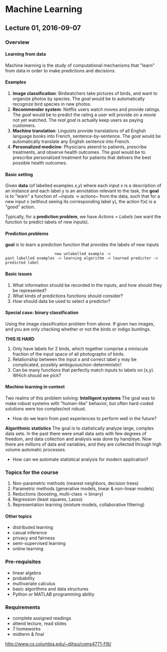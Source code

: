 # Machine Learning

## Lecture 01, 2016-09-07
### Overview
#### Learning from data
Machine learning is the study of computational mechanisms that "learn" from data in order to make predictions and decisions.
#### Examples
1. **Image classification**: Birdwatchers take pictures of birds, and want to organize photos by species. The _goal_ would be to automatically recognize bird species in new photos.
2. **Recommender system**: Netflix users watch moves and provide ratings. The _goal_ would be to predict the rating a user will provide on a movie not yet watched. The _real goal_ is actually keep users as paying customers.
3. **Machine translation**: Linguists provide translations of all English language books into French, sentence-by-sentence. The _goal_ would be automatically translate any English sentence into French.
4. **Personalized medicine**: Physicians ateend to patients, prescribe treatments, and observe health outcomes. The _goal_ would be to prescribe personalized treatment for patients that delivers the best possible health outcomes.

#### Basic setting
Given **data** (of labelled examples _x,y_) where each input x is a description of an instance and each label y is an annotation relevant to the task, the **goal** is to "learn" a function of ~inputs -> actions~ from the data, such that for a new input x (without seeing its corresponding label y), the action f(x) is a "good" action.

Typically, for a **prediction problem**, we have _Actions = Labels_ (we want the function to predict labels of new inputs).

#### Prediction problems
**goal** is to learn a prediction function that provides the labels of new inputs

	                      new unlabelled example ->
	past labelled examples -> learning algorithm -> learned predictor -> predicted label

#### Basic issues
1. What information should be recorded in the inputs, and how should they be represented?
2. What kinds of predictions functions should consider?
3. How should data be used to select a predictor?

#### Special case: binary classification
Using the image classification problem from above. If given two images, and you are only checking whether or not the birds or indigo buntings.

**THIS IS HARD**
1. Only have labels for 2 birds, which together comprise a miniscule fraction of the input space of all photographs of birds.
2. Relationship between the input x and correct label y may be complicated, possibly ambiguous/non-deterministic!
3. Can be many functions that perfectly match inputs to labels on (x,y). WHich should we pick?

#### Machine learning in context
Two realms of this problem solving:
**Intelligent systems**
The goal was to make robust systems with "human-like" behavior, but often hard-coded solutions were too complex/not robust.
- How do we learn from past experiences to perform well in the future?

**Algorithmic statistics**
The goal is to statistically analyze large, complex data sets. In the past there were small data sets with few degrees of freedom, and data collection and analysis was done by hand/eye. Now there are millions of data and variables, and they are collected through high volume automatic processes.
- How can we automate statistical analysis for modern application?

### Topics for the course
1. Non-parametric methods (nearest neighbors, decision trees)
2. Parametric methods (generative models, linear & non-linear models)
3. Reductions (boosting, multi-class -> binary)
4. Regression (least squares, Lasso)
5. Representation learning (mixture models, collaborative filtering)

#### Other topics
- distributed learning
- casual inference
- privacy and fairness
- semi-supervised learning
- online learning

### Pre-requisites
- linear algebra
- probability
- multivariate calculus
- basic algorithms and data structures
- Python or MATLAB programming ability

### Requirements
- complete assigned readings
- attend lecture, read slides
- 7 homeworks
- midterm & final

http://www.cs.columbia.edu/~djhsu/coms4771-f16/
